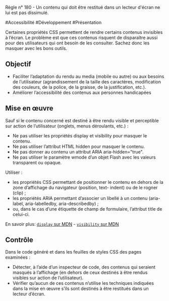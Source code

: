 
Règle n° 180  - Un contenu qui doit être restitué dans un lecteur d'écran ne lui est pas dissimulé.

#Accessibilité #Développement #Présentation

Certaines propriétés CSS permettent de rendre certains contenus invisibles à l’écran. Le problème est que ces contenus risquent de disparaître aussi pour des utilisateurs qui ont besoin de les consulter. Sachez donc les masquer avec les bons outils.

Objectif
--------

*   Faciliter l’adaptation du rendu au media (mobile ou autre) ou aux besoins de l’utilisateur (agrandissement de la taille des caractères, modification des couleurs, de la police, de la graisse, de la justification, etc.).
*   Améliorer l’accessibilité des contenus aux personnes handicapées

Mise en œuvre
-------------

Sauf si le contenu concerné est destiné à être rendu visible et perceptible sur action de l’utilisateur (onglets, menus déroulants, etc.) :

*   Ne pas utiliser les propriétés display et visibility pour masquer le contenu.
*   Ne pas utiliser l’attribut HTML hidden pour masquer le contenu.
*   Ne pas donner au contenu un attribut ARIA aria-hidden="true".
*   Ne pas utiliser le paramètre wmode d’un objet Flash avec les valeurs transparent ou opaque.

Utiliser :

*   les propriétés CSS permettant de positionner le contenu en dehors de la zone d’affichage du navigateur (position, text- indent) ou de le rogner (clip) ;
*   les propriétés ARIA permettant d’associer un libellé à un contenu (aria-label, aria-labelledby, aria-describedby) ;
*   ou, dans le cas d’une étiquette de champ de formulaire, l’attribut title de celui-ci.

En savoir plus: [`display` sur MDN](https://developer.mozilla.org/fr/docs/Web/CSS/display) - [`visibility` sur MDN](https://developer.mozilla.org/fr/docs/Web/CSS/visibility)

Contrôle
--------

Dans le code généré et dans les feuilles de styles CSS des pages examinées :

*   Détecter, à l’aide d’un inspecteur de code, des contenus qui seraient masqués à l’affichage (en dehors de ceux destinés à être rendus visibles sur action de l’utilisateur).
*   Vérifier qu’aucun de ces contenus n’utilise les techniques indiquées dans la mise en œuvre s’ils sont destinés à être restitués dans un lecteur d’écran.
